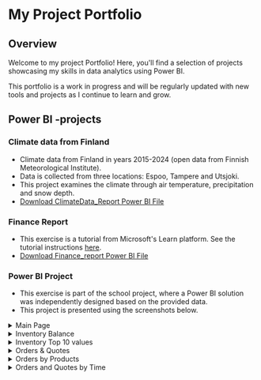 # My Project Portfolio

## Overview
Welcome to my project Portfolio! 
Here, you'll find a selection of projects showcasing my skills in data analytics using Power BI. 

This portfolio is a work in progress and will be regularly updated with new tools and projects as I continue to learn and grow.



## Power BI -projects

### Climate data from Finland
- Climate data from Finland in years 2015-2024 (open data from Finnish Meteorological Institute).
- Data is collected from three locations: Espoo, Tampere and Utsjoki.
- This project examines the climate through air temperature, precipitation and snow depth.
- [Download ClimateData_Report Power BI File](ClimateData_Report.pbix)
  

### Finance Report
- This exercise is a tutorial from Microsoft's Learn platform. See the tutorial instructions [here](https://learn.microsoft.com/en-us/power-bi/create-reports/desktop-excel-stunning-report).
- [Download Finance_report Power BI File](Finance_report_practise.pbix)
  
  
### Power BI Project
- This exercise is part of the school project, where a Power BI solution was independently designed based on the provided data.
- This project is presented using the screenshots below.
  
<details>
  <summary>Main Page</summary>
  <img src="project_images/project_main_page.png" alt="Main Page">
</details>

<details>
  <summary>Inventory Balance</summary>
  <img src="project_images/project_inventory_balance.png" alt="Inventory Balance">
</details>

<details>
  <summary>Inventory Top 10 values</summary>
  <img src="project_images/project_inventory_value_topvalues.png" alt="Inventory Top 10 values">
</details>

<details>
  <summary>Orders & Quotes</summary>
  <img src="project_images/project_orders_quotes.png" alt="Orders & Quotes">
</details>

<details>
  <summary>Orders by Products</summary>
  <img src="project_images/project_orders_by_products.png" alt="Orders by Products">
</details>

<details>
  <summary>Orders and Quotes by Time</summary>
  <img src="project_images/project_orders_quotes_by_time.png" alt="Orders and Quotes by Time">
</details>
